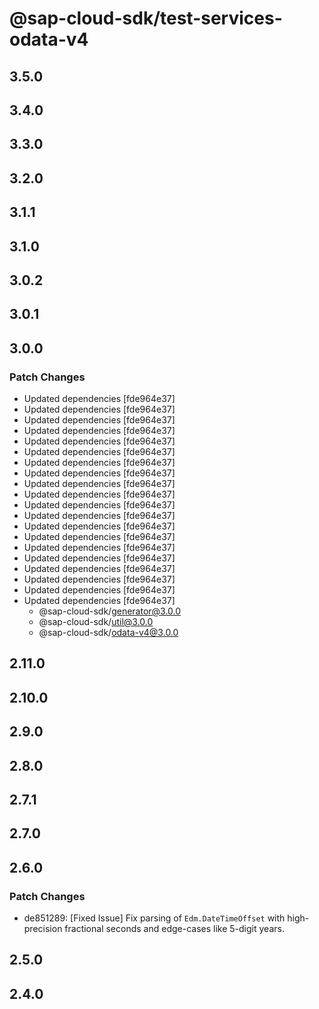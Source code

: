 # @sap-cloud-sdk/test-services-odata-v4

## 3.5.0

## 3.4.0

## 3.3.0

## 3.2.0

## 3.1.1

## 3.1.0

## 3.0.2

## 3.0.1

## 3.0.0

### Patch Changes

- Updated dependencies [fde964e37]
- Updated dependencies [fde964e37]
- Updated dependencies [fde964e37]
- Updated dependencies [fde964e37]
- Updated dependencies [fde964e37]
- Updated dependencies [fde964e37]
- Updated dependencies [fde964e37]
- Updated dependencies [fde964e37]
- Updated dependencies [fde964e37]
- Updated dependencies [fde964e37]
- Updated dependencies [fde964e37]
- Updated dependencies [fde964e37]
- Updated dependencies [fde964e37]
- Updated dependencies [fde964e37]
- Updated dependencies [fde964e37]
- Updated dependencies [fde964e37]
- Updated dependencies [fde964e37]
- Updated dependencies [fde964e37]
- Updated dependencies [fde964e37]
- Updated dependencies [fde964e37]
  - @sap-cloud-sdk/generator@3.0.0
  - @sap-cloud-sdk/util@3.0.0
  - @sap-cloud-sdk/odata-v4@3.0.0

## 2.11.0

## 2.10.0

## 2.9.0

## 2.8.0

## 2.7.1

## 2.7.0

## 2.6.0

### Patch Changes

- de851289: [Fixed Issue] Fix parsing of `Edm.DateTimeOffset` with high-precision fractional seconds and edge-cases like 5-digit years.

## 2.5.0

## 2.4.0
